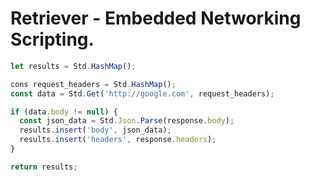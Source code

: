 # Retriever - Embedded Networking Scripting.

```ts
let results = Std.HashMap();

cons request_headers = Std.HashMap();
const data = Std.Get('http://google.com', request_headers);

if (data.body != null) {
  const json_data = Std.Json.Parse(response.body);
  results.insert('body', json_data);
  results.insert('headers', response.headers);
}

return results;
```
